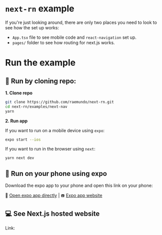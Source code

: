 
# `next-rn` example

If you're just looking around, there are only two places you need to look to see how the set up works:

- `App.tsx` file to see mobile code and `react-navigation` set up.
- `pages/` folder to see how routing for next.js works.

# Run the example

## 👾 Run by cloning repo:

**1. Clone repo**

```sh
git clone https://github.com/raemundo/next-rn.git
cd next-rn/examples/next-nav
yarn
```

**2. Run app**

If you want to run on a mobile device using `expo`:

```sh
expo start --ios
```

If you want to run in the browser using `next`:

```sh
yarn next dev
```

## 📲 Run on your phone using expo

Download the expo app to your phone and open this link on your phone:

📱 [Open expo app directly]() | ☎️ [Expo app website]()

## 💻 See Next.js hosted website

Link: []()
